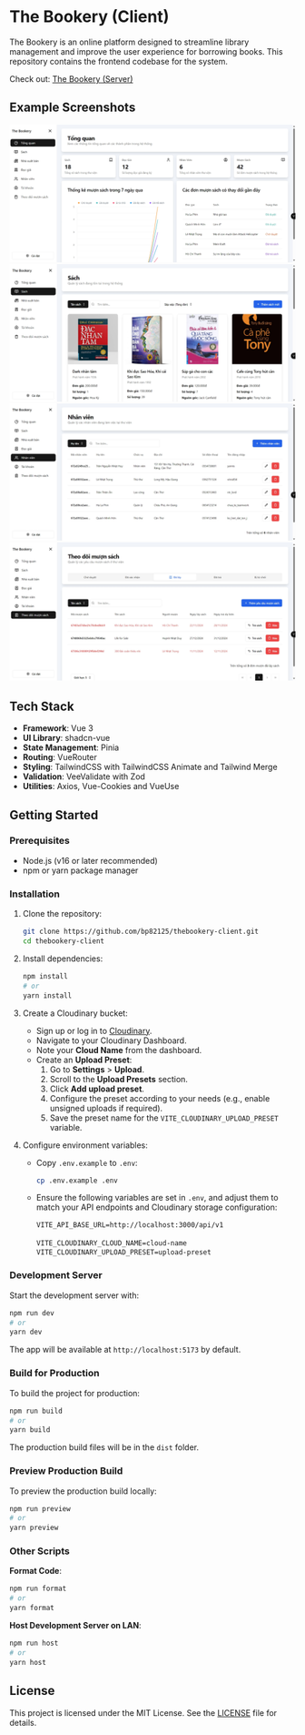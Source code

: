 # The Bookery (Client)

The Bookery is an online platform designed to streamline library management and improve the user experience for borrowing books. This repository contains the frontend codebase for the system.

Check out: [The Bookery (Server)](https://github.com/bp82125/TheBookery-Server)

## Example Screenshots
![](./example/1.jpeg)
![](./example/2.jpeg)
![](./example/3.jpeg)
![](./example/5.jpeg)

## Tech Stack
- **Framework**: Vue 3
- **UI Library**: shadcn-vue
- **State Management**: Pinia
- **Routing**: VueRouter
- **Styling**: TailwindCSS with TailwindCSS Animate and Tailwind Merge
- **Validation**: VeeValidate with Zod
- **Utilities**: Axios, Vue-Cookies and VueUse

## Getting Started

### Prerequisites

- Node.js (v16 or later recommended)
- npm or yarn package manager

### Installation

1. Clone the repository:
   ```bash
   git clone https://github.com/bp82125/thebookery-client.git
   cd thebookery-client
   ```
2. Install dependencies:
   ```bash
   npm install
   # or
   yarn install
   ```
3. Create a Cloudinary bucket:
   - Sign up or log in to [Cloudinary](https://cloudinary.com/).
   - Navigate to your Cloudinary Dashboard.
   - Note your **Cloud Name** from the dashboard.
   - Create an **Upload Preset**:
     1. Go to **Settings** > **Upload**.
     2. Scroll to the **Upload Presets** section.
     3. Click **Add upload preset**.
     4. Configure the preset according to your needs (e.g., enable unsigned uploads if required).
     5. Save the preset name for the `VITE_CLOUDINARY_UPLOAD_PRESET` variable.

4. Configure environment variables:
   - Copy `.env.example` to `.env`:
     ```bash
     cp .env.example .env
     ```
   - Ensure the following variables are set in `.env`, and adjust them to match your API endpoints and Cloudinary storage configuration:
     ```env
     VITE_API_BASE_URL=http://localhost:3000/api/v1

     VITE_CLOUDINARY_CLOUD_NAME=cloud-name
     VITE_CLOUDINARY_UPLOAD_PRESET=upload-preset
     ```

### Development Server

Start the development server with:

```bash
npm run dev
# or
yarn dev
```

The app will be available at `http://localhost:5173` by default.

### Build for Production

To build the project for production:

```bash
npm run build
# or
yarn build
```

The production build files will be in the `dist` folder.

### Preview Production Build

To preview the production build locally:

```bash
npm run preview
# or
yarn preview
```

### Other Scripts

**Format Code**:
  ```bash
  npm run format
  # or
  yarn format
  ```
**Host Development Server on LAN**:
  ```bash
  npm run host
  # or
  yarn host
  ```

## License

This project is licensed under the MIT License. See the [LICENSE](LICENSE) file for details.
